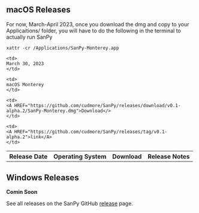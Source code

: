 

## macOS Releases

For now, March-April 2023, once you download the dmg and copy to your Applicaitions/ folder, you will have to do the following in the terminal to actually run SanPy

```
xattr -cr /Applications/SanPy-Monterey.app
```

<table>
<tr>
    <th>
    Release Date
    </th>
    <th>
    Operating System
    </th>
    <th>
    Download
    </th>
    <th>
    Release Notes
    </th>
</tr>

<tr>

    <td>
    March 30, 2023
    </td>

    <td>
    macOS Monterey
    </td>

    <td>
    <A HREF="https://github.com/cudmore/SanPy/releases/download/v0.1-alpha.2/SanPy-Monterey.dmg">Download</>
    </td>

    <td>
    <A HREF="https://github.com/cudmore/SanPy/releases/tag/v0.1-alpha.2">link</A>
    </td>

</tr>
</table>

## Windows Releases

**Comin Soon**

See all releases on the SanPy GitHub [release](https://github.com/cudmore/SanPy/releases) page.
